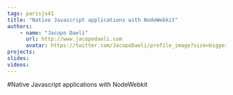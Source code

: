 ```yaml
---
tags: parisjs41
title: "Native Javascript applications with NodeWebkit"
authors:
    - name: "Jacopo Daeli"
      url: http://www.jacopodaeli.com
      avatar: https://twitter.com/JacopoDaeli/profile_image?size=bigger
projects:
slides:
videos:
---
```

#Native Javascript applications with NodeWebkit
